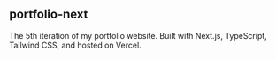 ## portfolio-next

The 5th iteration of my portfolio website. Built with Next.js, TypeScript, Tailwind CSS, and hosted on Vercel.